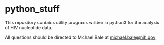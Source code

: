 # python_stuff

This repository contains utility programs written in python3 for the analysis of HIV nucleotide data.

All questions should be directed to Michael Bale at michael.bale@nih.gov
